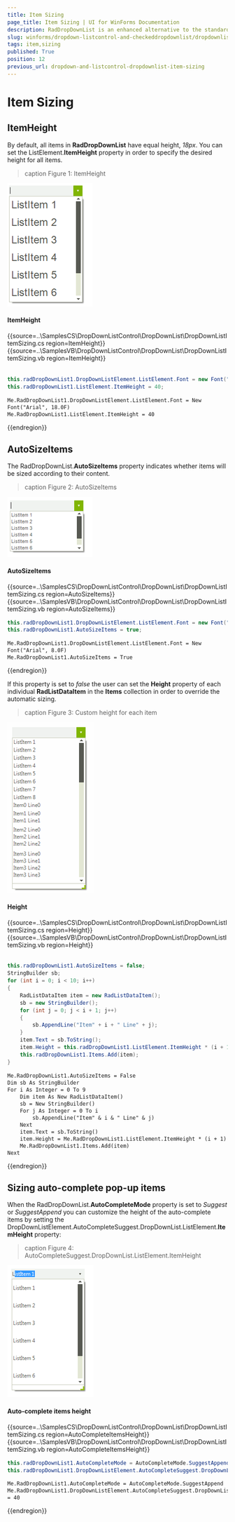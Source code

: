 ```yaml
---
title: Item Sizing
page_title: Item Sizing | UI for WinForms Documentation
description: RadDropDownList is an enhanced alternative to the standard Windows Forms combo box control.
slug: winforms/dropdown-listcontrol-and-checkeddropdownlist/dropdownlist/item-sizing
tags: item,sizing
published: True
position: 12
previous_url: dropdown-and-listcontrol-dropdownlist-item-sizing
---
```


# Item Sizing
 
## ItemHeight

By default, all items in __RadDropDownList__ have equal height, *18px*. You can set the ListElement.__ItemHeight__  property in order to specify the desired height for all items.

>caption Figure 1: ItemHeight

![dropdown-and-listcontrol-dropdownlist-item-sizing 001](images/dropdown-and-listcontrol-dropdownlist-item-sizing001.png)

#### ItemHeight 

{{source=..\SamplesCS\DropDownListControl\DropDownList\DropDownListItemSizing.cs region=ItemHeight}} 
{{source=..\SamplesVB\DropDownListControl\DropDownList\DropDownListItemSizing.vb region=ItemHeight}} 

````C#
            
this.radDropDownList1.DropDownListElement.ListElement.Font = new Font("Arial", 18f);
this.radDropDownList1.ListElement.ItemHeight = 40;

````
````VB.NET
Me.RadDropDownList1.DropDownListElement.ListElement.Font = New Font("Arial", 18.0F)
Me.RadDropDownList1.ListElement.ItemHeight = 40

````

{{endregion}} 
 

## AutoSizeItems

The RadDropDownList.__AutoSizeItems__ property indicates whether items will be sized according to their content.       
      
>caption Figure 2: AutoSizeItems

![dropdown-and-listcontrol-dropdownlist-item-sizing 002](images/dropdown-and-listcontrol-dropdownlist-item-sizing002.png)

#### AutoSizeItems 

{{source=..\SamplesCS\DropDownListControl\DropDownList\DropDownListItemSizing.cs region=AutoSizeItems}} 
{{source=..\SamplesVB\DropDownListControl\DropDownList\DropDownListItemSizing.vb region=AutoSizeItems}} 

````C#
this.radDropDownList1.DropDownListElement.ListElement.Font = new Font("Arial", 8f);
this.radDropDownList1.AutoSizeItems = true;

````
````VB.NET
Me.RadDropDownList1.DropDownListElement.ListElement.Font = New Font("Arial", 8.0F)
Me.RadDropDownList1.AutoSizeItems = True

````

{{endregion}} 

 
If this property is set to *false* the user can set the __Height__ property of each individual __RadListDataItem__ in the __Items__ collection in order to override the automatic sizing.
        
>caption Figure 3: Custom height for each item

![dropdown-and-listcontrol-dropdownlist-item-sizing 003](images/dropdown-and-listcontrol-dropdownlist-item-sizing003.gif)

#### Height 

{{source=..\SamplesCS\DropDownListControl\DropDownList\DropDownListItemSizing.cs region=Height}} 
{{source=..\SamplesVB\DropDownListControl\DropDownList\DropDownListItemSizing.vb region=Height}} 

````C#
            
this.radDropDownList1.AutoSizeItems = false;
StringBuilder sb;
for (int i = 0; i < 10; i++)
{
    RadListDataItem item = new RadListDataItem();
    sb = new StringBuilder();
    for (int j = 0; j < i + 1; j++)
    {
        sb.AppendLine("Item" + i + " Line" + j);
    }
    item.Text = sb.ToString();
    item.Height = this.radDropDownList1.ListElement.ItemHeight * (i + 1);
    this.radDropDownList1.Items.Add(item);
}

````
````VB.NET
Me.RadDropDownList1.AutoSizeItems = False
Dim sb As StringBuilder
For i As Integer = 0 To 9
    Dim item As New RadListDataItem()
    sb = New StringBuilder()
    For j As Integer = 0 To i
        sb.AppendLine("Item" & i & " Line" & j)
    Next
    item.Text = sb.ToString()
    item.Height = Me.RadDropDownList1.ListElement.ItemHeight * (i + 1)
    Me.RadDropDownList1.Items.Add(item)
Next

````

{{endregion}} 
 
## Sizing auto-complete pop-up items

When the RadDropDownList.__AutoCompleteMode__ property is set to *Suggest* or *SuggestAppend* you can customize the height of the auto-complete items by setting the DropDownListElement.AutoCompleteSuggest.DropDownList.ListElement.__ItemHeight__ property:
        
>caption Figure 4: AutoCompleteSuggest.DropDownList.ListElement.ItemHeight

![dropdown-and-listcontrol-dropdownlist-item-sizing 004](images/dropdown-and-listcontrol-dropdownlist-item-sizing004.png)

#### Auto-complete items height 

{{source=..\SamplesCS\DropDownListControl\DropDownList\DropDownListItemSizing.cs region=AutoCompleteItemsHeight}} 
{{source=..\SamplesVB\DropDownListControl\DropDownList\DropDownListItemSizing.vb region=AutoCompleteItemsHeight}} 

````C#
this.radDropDownList1.AutoCompleteMode = AutoCompleteMode.SuggestAppend;
this.radDropDownList1.DropDownListElement.AutoCompleteSuggest.DropDownList.ListElement.ItemHeight = 40;

````
````VB.NET
Me.RadDropDownList1.AutoCompleteMode = AutoCompleteMode.SuggestAppend
Me.RadDropDownList1.DropDownListElement.AutoCompleteSuggest.DropDownList.ListElement.ItemHeight = 40

````

{{endregion}} 



